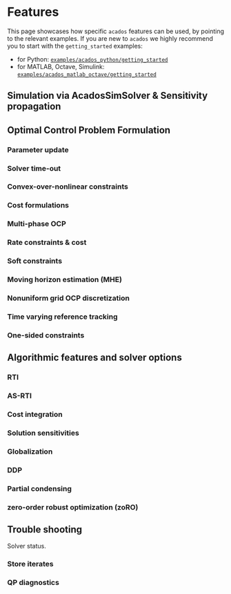 # Features
This page showcases how specific `acados` features can be used, by pointing to the relevant examples.
If you are new to `acados` we highly recommend you to start with the `getting_started` examples:
- for Python: [`examples/acados_python/getting_started`](https://github.com/acados/acados/blob/master/examples/acados_python/getting_started)
- for MATLAB, Octave, Simulink: [`examples/acados_matlab_octave/getting_started`](https://github.com/acados/acados/blob/master/examples/acados_matlab_octave/getting_started)


## Simulation via AcadosSimSolver & Sensitivity propagation


## Optimal Control Problem Formulation
### Parameter update

### Solver time-out

### Convex-over-nonlinear constraints

### Cost formulations

### Multi-phase OCP

### Rate constraints & cost

### Soft constraints

### Moving horizon estimation (MHE)

### Nonuniform grid OCP discretization

### Time varying reference tracking

### One-sided constraints


## Algorithmic features and solver options

### RTI

### AS-RTI

### Cost integration

### Solution sensitivities

### Globalization

### DDP

### Partial condensing

### zero-order robust optimization (zoRO)


## Trouble shooting
Solver status.

### Store iterates

### QP diagnostics





